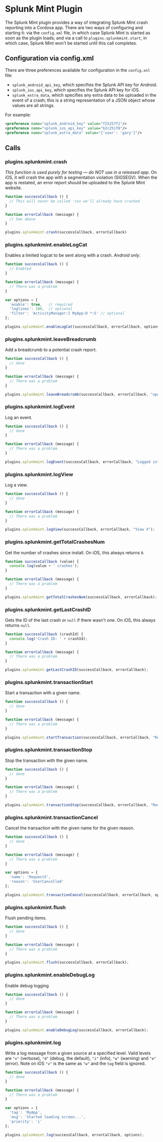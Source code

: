 # Splunk Mint Plugin

The Splunk Mint plugin provides a way of integrating Splunk Mint crash reporting into a Cordova app. There are two ways of configuring and starting it: via the `config.xml` file, in which case Splunk Mint is started as soon as the plugin loads; and via a call to `plugins.splunkmint.start`, in which case, Splunk Mint won't be started until this call completes.

## Configuration via config.xml

There are three preferences available for configuration in the `config.xnl` file:

* `splunk_android_api_key`, which specifies the Splunk API key for Android.
* `splunk_ios_api_key`, which specifies the Splunk API key for iOS.
* `splunk_extra_data`, which specifies any extra data to be uploaded in the event of a crash; this is a string representation of a JSON object whose values are all strings.

For example:

```xml
<preference name="splunk_android_key" value="f25257f1"/>
<preference name="splunk_ios_api_key" value="b2c251f8"/>
<preference name="splunk_extra_data" value="{'user': 'gary'}"/>
```

## Calls

### plugins.splunkmint.crash

_This function is used purely for testing — do NOT use in a released app_. On iOS, it will crash the app with a segmentation violation (SIGSEGV). When the app is restated, an error report should be uploaded to the Splunk Mint website.

```javascript
function successCallback () {
  // This will never be called 'cos we'll already have crashed
}

function errorCallback (message) {
  // See above
}

plugins.splunkmint.crash(successCallback, errorCallback)
```

### plugins.splunkmint.enableLogCat

Enables a limited logcat to be sent along with a crash. _Android only_.

```javascript
function successCallback () {
  // Enabled
}

function errorCallback (message) {
  // There was a problem
}

var options = {
  'enable': true,	// required
  'loglines': 100,	// optional
  'filter': 'ActivityManager:I MyApp:D *:S' // optional
};

plugins.splunkmint.enableLogCat(successCallback, errorCallback, options);
```

### plugins.splunkmint.leaveBreadcrumb

Add a breadcrumb to a potential crash report.

```javascript
function successCallback () {
  // done
}

function errorCallback (message) {
  // There was a problem
}

plugins.splunkmint.leaveBreadcrumb(successCallback, errorCallback, "opened page 2");
```

### plugins.splunkmint.logEvent

Log an event.

```javascript
function successCallback () {
  // done
}

function errorCallback (message) {
  // There was a problem
}

plugins.splunkmint.logEvent(successCallback, errorCallback, "Logged in");
```

### plugins.splunkmint.logView

Log a view.

```javascript
function successCallback () {
  // done
}

function errorCallback (message) {
  // There was a problem
}

plugins.splunkmint.logView(successCallback, errorCallback, "View X");
```

### plugins.splunkmint.getTotalCrashesNum

Get the number of crashes since install. On iOS, this always returns `0`.

```javascript
function successCallback (value) {
  console.log(value + ' crashes');
}

function errorCallback (message) {
  // There was a problem
}

plugins.splunkmint.getTotalCrashesNum(successCallback, errorCallback);
```

### plugins.splunkmint.getLastCrashID

Gets the ID of the last crash or `null` if there wasn't one. On iOS, this always returns `null`.

```javascript
function successCallback (crashId) {
  console.log('Crash ID: ' + crashId);
}

function errorCallback (message) {
  // There was a problem
}

plugins.splunkmint.getLastCrashID(successCallback, errorCallback);
```

### plugins.splunkmint.transactionStart

Start a transaction with a given name.

```javascript
function successCallback () {
  // done
}

function errorCallback (message) {
  // There was a problem
}

plugins.splunkmint.startTransaction(successCallback, errorCallback, "RequestX");
```

### plugins.splunkmint.transactionStop

Stop the transaction with the given name.

```javascript
function successCallback () {
  // done
}

function errorCallback (message) {
  // There was a problem
}

plugins.splunkmint.transactionStop(successCallback, errorCallback, "RequestX");
```

### plugins.splunkmint.transactionCancel

Cancel the transaction with the given name for the given reason.

```javascript
function successCallback () {
  // done
}

function errorCallback (message) {
  // There was a problem
}

var options = {
  'name': 'RequestX',
  'reason': 'UserCancelled'
};

plugins.splunkmint.transactionCancel(successCallback, errorCallback, options);
```

### plugins.splunkmint.flush

Flush pending items.

```javascript
function successCallback () {
  // done
}

function errorCallback (message) {
  // There was a problem
}

plugins.splunkmint.flush(successCallback, errorCallback);
```

### plugins.splunkmint.enableDebugLog

Enable debug logging

```javascript
function successCallback () {
  // done
}

function errorCallback (message) {
  // There was a problem
}

plugins.splunkmint.enableDebugLog(successCallback, errorCallback);
```

### plugins.splunkmint.log

Write a log message from a given source at a specified level. Valid levels are `"v"` (verbose), `"d"` (debug, the default), `"i"` (info), `"w"` (warning) and `"e"` (error). Note on iOS `"v"` is the same as `"w"` and the `tag` field is ignored.

```javascript
function successCallback () {
  // done
}

function errorCallback (message) {
  // There was a problem
}

var options = {
  'tag': 'MyApp',
  'msg': 'Started loading screen...',
  'priority': 'i'
};

plugins.splunkmint.log(successCallback, errorCallback, options);
```
